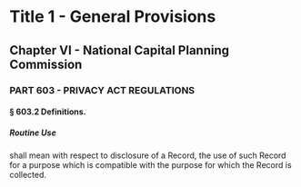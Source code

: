 
# Title 1 - General Provisions
## Chapter VI - National Capital Planning Commission
### PART 603 - PRIVACY ACT REGULATIONS
#### § 603.2 Definitions.
##### Routine Use

shall mean with respect to disclosure of a Record, the use of such Record for a purpose which is compatible with the purpose for which the Record is collected.
